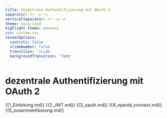 ```yaml
---
title: dezentrale Authentifizierung mit OAuth 2
separator: <!--s-->
verticalSeparator: <!--v-->
theme: solarized
highlight-theme: monokai
css: custom.css
revealOptions:
  controls: false
  slideNumber: false
  transition: 'slide'
  backgroundTransition: 'fade'
---
```


# dezentrale Authentifizierung mit OAuth 2

{{1_Einleitung.md}}
{{2_JWT.md}}
{{3_oauth.md}}
{{4_openid_connect.md}}
{{5_zusammenfassung.md}}
